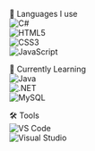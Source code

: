  🚀 Languages I use  
![C#](https://img.shields.io/badge/C%23-239120?style=for-the-badge&logo=c-sharp&logoColor=white)  
![HTML5](https://img.shields.io/badge/HTML5-E34F26?style=for-the-badge&logo=html5&logoColor=white)  
![CSS3](https://img.shields.io/badge/CSS3-1572B6?style=for-the-badge&logo=css3&logoColor=white)  
![JavaScript](https://img.shields.io/badge/JavaScript-F7DF1E?style=for-the-badge&logo=javascript&logoColor=black)  

 🌱 Currently Learning  
![Java](https://img.shields.io/badge/Java-007396?style=for-the-badge&logo=java&logoColor=white)  
![.NET](https://img.shields.io/badge/.NET-512BD4?style=for-the-badge&logo=dotnet&logoColor=white)  
![MySQL](https://img.shields.io/badge/MySQL-005C84?style=for-the-badge&logo=mysql&logoColor=white)  

 🛠️ Tools  
![VS Code](https://img.shields.io/badge/VS%20Code-0078D4?style=for-the-badge&logo=visual-studio-code&logoColor=white)  
![Visual Studio](https://img.shields.io/badge/Visual%20Studio-5C2D91?style=for-the-badge&logo=visual-studio&logoColor=white)  
